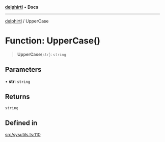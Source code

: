 [**delphirtl**](../README.md) • **Docs**

***

[delphirtl](../globals.md) / UpperCase

# Function: UpperCase()

> **UpperCase**(`str`): `string`

## Parameters

• **str**: `string`

## Returns

`string`

## Defined in

[src/sysutils.ts:110](https://github.com/chuacw/delphirtl/blob/ee346b6bac1024b6b648d44d9c6cf692e10f6983/src/sysutils.ts#L110)
